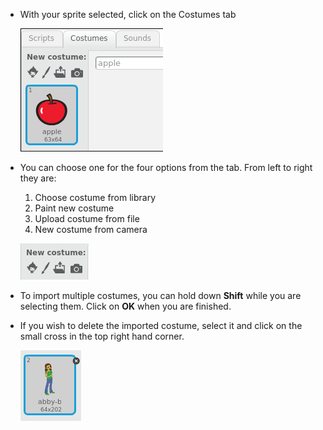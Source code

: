 - With your sprite selected, click on the Costumes tab
    
    ![costumes tab](images/costumes_tab.png)

- You can choose one for the four options from the tab. From left to right they are:
    
    1. Choose costume from library
    2. Paint new costume
    3. Upload costume from file
    4. New costume from camera
    
    ![choose location](images/choose_location.png)

- To import multiple costumes, you can hold down **Shift** while you are selecting them. Click on **OK** when you are finished.

- If you wish to delete the imported costume, select it and click on the small cross in the top right hand corner.
    
    ![delete costume](images/delete_costume.png)